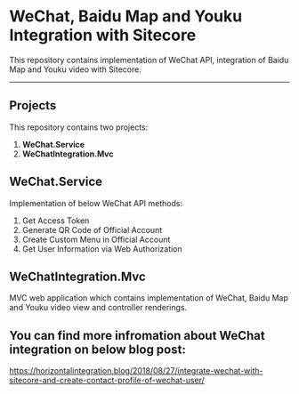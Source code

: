 # WeChat, Baidu Map and Youku Integration with Sitecore

This repository contains implementation of WeChat API, integration of Baidu Map and Youku video with Sitecore.

---

## Projects
This repository contains two projects:

1. **WeChat.Service** 
2. **WeChatIntegration.Mvc**

## WeChat.Service
Implementation of below WeChat API methods:

1. Get Access Token
2. Generate QR Code of Official Account
3. Create Custom Menu in Official Account
4. Get User Information via Web Authorization

## WeChatIntegration.Mvc
MVC web application which contains implementation of WeChat, Baidu Map and Youku video view and controller renderings.

## You can find more infromation about WeChat integration on below blog post:
https://horizontalintegration.blog/2018/08/27/integrate-wechat-with-sitecore-and-create-contact-profile-of-wechat-user/
